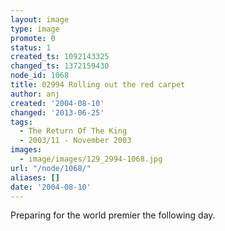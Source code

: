 ```yaml
---
layout: image
type: image
promote: 0
status: 1
created_ts: 1092143325
changed_ts: 1372159430
node_id: 1068
title: 02994 Rolling out the red carpet
author: anj
created: '2004-08-10'
changed: '2013-06-25'
tags:
  - The Return Of The King
  - 2003/11 - November 2003
images:
  - image/images/129_2994-1068.jpg
url: "/node/1068/"
aliases: []
date: '2004-08-10'
---
```

Preparing for the world premier the following day.
